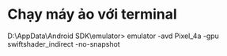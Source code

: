 # Chạy máy ảo với terminal
D:\AppData\Android SDK\emulator>
emulator -avd Pixel_4a -gpu swiftshader_indirect -no-snapshot


